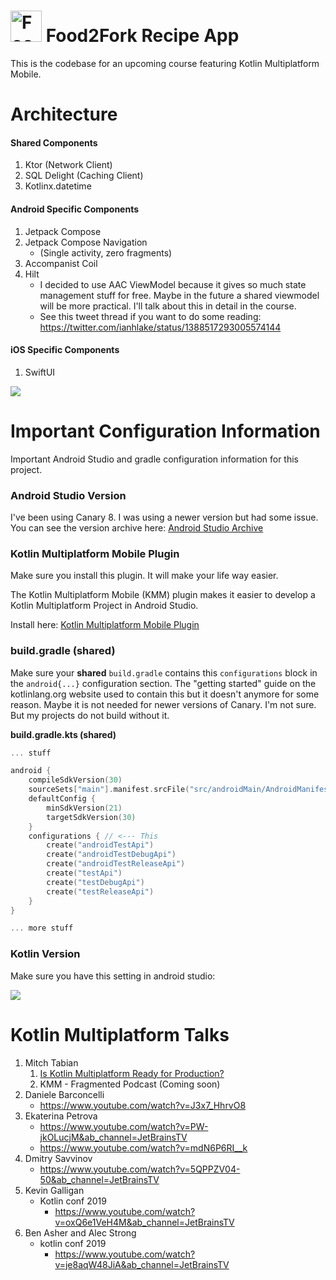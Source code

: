 # <img src="https://github.com/mitchtabian/Food2Fork-KMM/blob/master/assets/food2fork_logo.png?raw=true" alt="Food2Fork App Icon" width="50" height="50"> Food2Fork Recipe App
<p>
This is the codebase for an upcoming course featuring Kotlin Multiplatform Mobile.
</p>

# Architecture
#### Shared Components
1. Ktor (Network Client)
1. SQL Delight (Caching Client)
1. Kotlinx.datetime

#### Android Specific Components
1. Jetpack Compose
1. Jetpack Compose Navigation
	- (Single activity, zero fragments)
1. Accompanist Coil
1. Hilt
    - I decided to use AAC ViewModel because it gives so much state management stuff for free. Maybe in the future a shared viewmodel will be more practical. I'll talk about this in detail in the course.
    - See this tweet thread if you want to do some reading: https://twitter.com/ianhlake/status/1388517293005574144

#### iOS Specific Components
1. SwiftUI


<img class='header-img' src="https://github.com/mitchtabian/Food2Fork-KMM/blob/master/assets/clean_architecture_kmm.png?raw=true" />
<br>

# Important Configuration Information
Important Android Studio and gradle configuration information for this project.

### Android Studio Version
I've been using Canary 8. I was using a newer version but had some issue. You can see the version archive here: [Android Studio Archive](https://developer.android.com/studio/archive)

### Kotlin Multiplatform Mobile Plugin
Make sure you install this plugin. It will make your life way easier.

The Kotlin Multiplatform Mobile (KMM) plugin makes it easier to develop a Kotlin Multiplatform Project in Android Studio.

Install here: [Kotlin Multiplatform Mobile Plugin](https://plugins.jetbrains.com/plugin/14936-kotlin-multiplatform-mobile)

### build.gradle (shared)
Make sure your **shared** `build.gradle` contains this `configurations` block in the `android{...}` configuration section. The "getting started" guide on the kotlinlang.org website used to contain this but it doesn't anymore for some reason. Maybe it is not needed for newer versions of Canary. I'm not sure. But my projects do not build without it.

**build.gradle.kts (shared)**
```kotlin
... stuff

android {
    compileSdkVersion(30)
    sourceSets["main"].manifest.srcFile("src/androidMain/AndroidManifest.xml")
    defaultConfig {
        minSdkVersion(21)
        targetSdkVersion(30)
    }
    configurations { // <--- This
        create("androidTestApi")
        create("androidTestDebugApi")
        create("androidTestReleaseApi")
        create("testApi")
        create("testDebugApi")
        create("testReleaseApi")
    }
}

... more stuff
```

### Kotlin Version
Make sure you have this setting in android studio:

<img class='header-img' src='https://raw.githubusercontent.com/mitchtabian/Food2Fork-KMM/master/assets/Kotlin_android_studio.png' />

# Kotlin Multiplatform Talks
1. Mitch Tabian
    1. [Is Kotlin Multiplatform Ready for Production?](https://www.youtube.com/watch?v=L8Xq15NTuCc)
    1. KMM - Fragmented Podcast (Coming soon)
1. Daniele Barconcelli
	- https://www.youtube.com/watch?v=J3x7_HhrvO8
1. Ekaterina Petrova
	- https://www.youtube.com/watch?v=PW-jkOLucjM&ab_channel=JetBrainsTV
	- https://www.youtube.com/watch?v=mdN6P6RI__k
1. Dmitry Savvinov
	- https://www.youtube.com/watch?v=5QPPZV04-50&ab_channel=JetBrainsTV
1. Kevin Galligan
	- Kotlin conf 2019
		- https://www.youtube.com/watch?v=oxQ6e1VeH4M&ab_channel=JetBrainsTV
1. Ben Asher and Alec Strong
	- kotlin conf 2019
		- https://www.youtube.com/watch?v=je8aqW48JiA&ab_channel=JetBrainsTV









